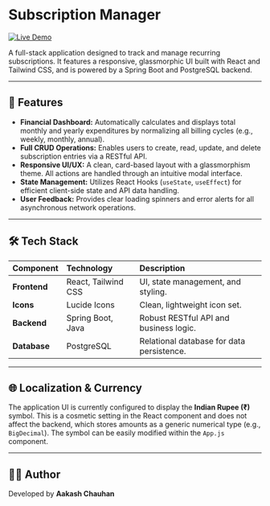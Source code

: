 # Subscription Manager

[![Live Demo](https://img.shields.io/badge/Live_Demo-View_Site-brightgreen?style=flat-square)](https://subscriptionmanagerbyak.netlify.app/)

A full-stack application designed to track and manage recurring subscriptions. It features a responsive, glassmorphic UI built with React and Tailwind CSS, and is powered by a Spring Boot and PostgreSQL backend.

---

## 🚀 Features

* **Financial Dashboard:** Automatically calculates and displays total monthly and yearly expenditures by normalizing all billing cycles (e.g., weekly, monthly, annual).
* **Full CRUD Operations:** Enables users to create, read, update, and delete subscription entries via a RESTful API.
* **Responsive UI/UX:** A clean, card-based layout with a glassmorphism theme. All actions are handled through an intuitive modal interface.
* **State Management:** Utilizes React Hooks (`useState`, `useEffect`) for efficient client-side state and API data handling.
* **User Feedback:** Provides clear loading spinners and error alerts for all asynchronous network operations.

---

## 🛠️ Tech Stack

| Component | Technology | Description |
| :--- | :--- | :--- |
| **Frontend** | React, Tailwind CSS | UI, state management, and styling. |
| **Icons** | Lucide Icons | Clean, lightweight icon set. |
| **Backend** | Spring Boot, Java | Robust RESTful API and business logic. |
| **Database** | PostgreSQL | Relational database for data persistence. |

---

## 🌐 Localization & Currency

The application UI is currently configured to display the **Indian Rupee (₹)** symbol. This is a cosmetic setting in the React component and does not affect the backend, which stores amounts as a generic numerical type (e.g., `BigDecimal`). The symbol can be easily modified within the `App.js` component.

---

## 👨‍💻 Author

Developed by **Aakash Chauhan**
